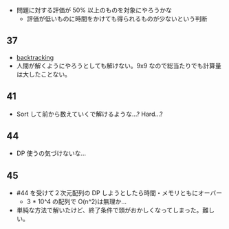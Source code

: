- 問題に対する評価が 50% 以上のものを対象にやろうかな
  - 評価が低いものに時間をかけても得られるものが少ないという判断

## 37

- [backtracking](https://ja.wikipedia.org/wiki/%E3%83%90%E3%83%83%E3%82%AF%E3%83%88%E3%83%A9%E3%83%83%E3%82%AD%E3%83%B3%E3%82%B0)
- 人間が解くようにやろうとしても解けない。9x9 なので総当たりでも計算量は大したことない。

## 41

- Sort して前から数えていくで解けるような...? Hard...?

## 44

- DP 使うの気づけないな...

## 45

- #44 を受けて２次元配列の DP しようとしたら時間・メモリともにオーバー
  - 3 \* 10^4 の配列で O(n^2)は無理か...
- 単純な方法で解いたけど、終了条件で頭がおかしくなってしまった。難しい。
